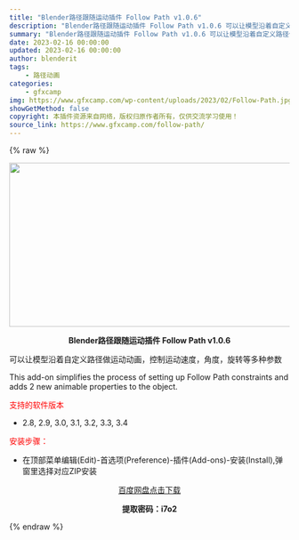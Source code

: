 ```yaml
---
title: "Blender路径跟随运动插件 Follow Path v1.0.6"
description: "Blender路径跟随运动插件 Follow Path v1.0.6 可以让模型沿着自定义路径做运动动画，控制运动速度，角度，旋转等多种参数 This add-on simplifies the pr..."
summary: "Blender路径跟随运动插件 Follow Path v1.0.6 可以让模型沿着自定义路径做运动动画，控制运动速度，角度，旋转等多种参数 This add-on simplifies the pr..."
date: 2023-02-16 00:00:00
updated: 2023-02-16 00:00:00
author: blenderit
tags: 
    - 路径动画
categories:
    - gfxcamp
img: https://www.gfxcamp.com/wp-content/uploads/2023/02/Follow-Path.jpg
showGetMethod: false
copyright: 本插件资源来自网络，版权归原作者所有，仅供交流学习使用！
source_link: https://www.gfxcamp.com/follow-path/
---
```


{% raw %}
<div><p><img decoding="async" class="aligncenter size-full wp-image-109963" src="https://www.gfxcamp.com/wp-content/uploads/2023/02/Follow-Path.jpg" data-src="https://www.gfxcamp.com/wp-content/uploads/2023/02/Follow-Path.jpg" alt="" width="590" height="295" data-srcset="https://www.gfxcamp.com/wp-content/uploads/2023/02/Follow-Path.jpg 590w, https://www.gfxcamp.com/wp-content/uploads/2023/02/Follow-Path-150x75.jpg 150w" data-sizes="(max-width: 590px) 100vw, 590px"></p><p style="text-align: center;"><strong>Blender路径跟随运动插件 Follow Path v1.0.6</strong></p><p>可以让模型沿着自定义路径做运动动画，控制运动速度，角度，旋转等多种参数</p><p>This add-on simplifies the process of setting up Follow Path constraints and adds 2 new animable properties to the object.</p><p><span style="color: #ff0000;">支持的软件版本</span></p><ul>
<li>2.8, 2.9, 3.0, 3.1, 3.2, 3.3, 3.4</li>
</ul><p><span style="color: #ff0000;">安装步骤：</span></p><ul>
<li>在顶部菜单编辑(Edit)-首选项(Preference)-插件(Add-ons)-安装(Install),弹窗里选择对应ZIP安装</li>
</ul><p style="text-align: center;"><a class="maxbutton-3 maxbutton maxbutton-baidu" target="_blank" rel="noopener" href="https://pan.baidu.com/s/1Uk8Ss2-ROaW0dv_e5deeSw?pwd=i7o2"><span class="mb-text">百度网盘点击下载</span></a></p><p style="text-align: center;"><strong>提取密码：i7o2</strong></p></div>
<div style="display: none">gfxcamp</div>
{% endraw %}